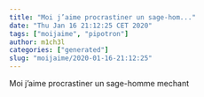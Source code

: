 ```yaml
---
title: "Moi j’aime procrastiner un sage-hom..."
date: "Thu Jan 16 21:12:25 CET 2020"
tags: ["moijaime", "pipotron"]
author: m1ch3l
categories: ["generated"]
slug: "moijaime/2020-01-16-21:12:25"
---
```


Moi j’aime procrastiner un sage-homme mechant
